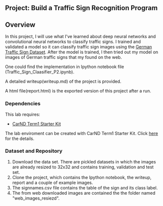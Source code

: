 ## Project: Build a Traffic Sign Recognition Program

Overview
---
In this project, I will use what I've learned about deep neural networks and convolutional neural networks to classify traffic signs. I trained and validated a model so it can classify traffic sign images using the [German Traffic Sign Dataset](http://benchmark.ini.rub.de/?section=gtsrb&subsection=dataset). After the model is trained, I then tried out my model on images of German traffic signs that my found on the web.

One could find the implementation in Ipython notebook file (Traffic_Sign_Claasifier_P2.ipynb).

A detailed writeup(writeup.md) of the project is provided.

A html file(report.html) is the exported version of this project after a run.



### Dependencies
This lab requires:

* [CarND Term1 Starter Kit](https://github.com/udacity/CarND-Term1-Starter-Kit)

The lab enviroment can be created with CarND Term1 Starter Kit. Click [here](https://github.com/udacity/CarND-Term1-Starter-Kit/blob/master/README.md) for the details.

### Dataset and Repository

1. Download the data set.  There are pickled datasets in which the images are already resized to 32x32 and contains training, validation and test set.
2. Clone the project, which contains the Ipython notebook, the writeup, report and a couple of example images.
3. The signnames.csv file contains the table of the sign and its class label.
4. The from web downloaded images are contained the the folder named "web_images_resiezd".
